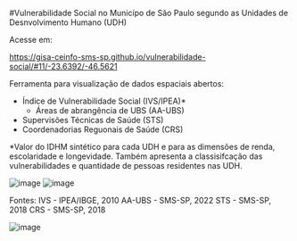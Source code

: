 #Vulnerabilidade Social no Municípo de São Paulo segundo as Unidades de Desnvolvimento Humano (UDH)

Acesse em: <p>https://gisa-ceinfo-sms-sp.github.io/vulnerabilidade-social/#11/-23.6392/-46.5621</p>

Ferramenta para visualização de dados espaciais abertos:
- Índice de Vulnerabilidade Social (IVS/IPEA)*
  - Áreas de abrangência de UBS (AA-UBS)
- Supervisões Técnicas de Saúde (STS)
- Coordenadorias Reguonais de Saúde (CRS)

*Valor do IDHM sintético para cada UDH e para as dimensões de renda, escolaridade e longevidade. Também apresenta a classisifcação das vulnerabilidades e quantidade de pessoas residentes nas UDH.

![image](https://github.com/gisa-ceinfo-sms-sp/vulnerabilidade-social/assets/75272641/15c65860-d0d6-4872-bae2-877573edeab5)    ![image](https://github.com/gisa-ceinfo-sms-sp/vulnerabilidade-social/assets/75272641/db60e8db-7351-44de-950a-c1ce4ddb71c6)


Fontes:
IVS - IPEA/IBGE, 2010
AA-UBS - SMS-SP, 2022
STS - SMS-SP, 2018
CRS - SMS-SP, 2018

![image](https://github.com/gisa-ceinfo-sms-sp/vulnerabilidade-social/assets/75272641/bd444f7b-33bd-4898-96b6-f11613a56319)

